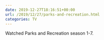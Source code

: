 ```yaml
---
date: 2019-12-27T18:16:51+00:00
url: /2019/12/27/parks-and-recreation.html
categories: TV
---
```

Watched Parks and Recreation season 1-7.




